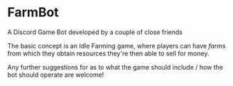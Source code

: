 # FarmBot
A Discord Game Bot developed by a couple of close friends

The basic concept is an Idle Farming game, where players can have *farms* from which they obtain resources they're then able to sell for money.

Any further suggestions for as to what the game should include / how the bot should operate are welcome!

